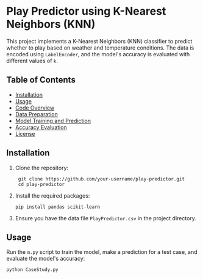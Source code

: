 # Play Predictor using K-Nearest Neighbors (KNN)

This project implements a K-Nearest Neighbors (KNN) classifier to predict whether to play based on weather and temperature conditions. The data is encoded using `LabelEncoder`, and the model's accuracy is evaluated with different values of `k`.

## Table of Contents
- [Installation](#installation)
- [Usage](#usage)
- [Code Overview](#code-overview)
- [Data Preparation](#data-preparation)
- [Model Training and Prediction](#model-training-and-prediction)
- [Accuracy Evaluation](#accuracy-evaluation)
- [License](#license)

## Installation

1. Clone the repository:
   ```
    git clone https://github.com/your-username/play-predictor.git
    cd play-predictor
    ```

3. Install the required packages:
    ```
    pip install pandas scikit-learn
    ```

4. Ensure you have the data file `PlayPredictor.csv` in the project directory.

## Usage

Run the `m.py` script to train the model, make a prediction for a test case, and evaluate the model's accuracy:
```
python CaseStudy.py
